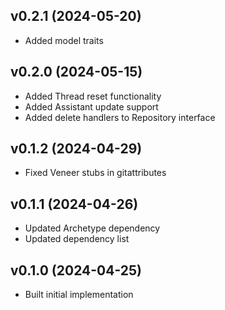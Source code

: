 ## v0.2.1 (2024-05-20)
* Added model traits

## v0.2.0 (2024-05-15)
* Added Thread reset functionality
* Added Assistant update support
* Added delete handlers to Repository interface

## v0.1.2 (2024-04-29)
* Fixed Veneer stubs in gitattributes

## v0.1.1 (2024-04-26)
* Updated Archetype dependency
* Updated dependency list

## v0.1.0 (2024-04-25)
* Built initial implementation
